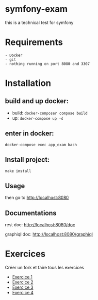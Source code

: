 # symfony-exam

this is a technical test for symfony

# Requirements
    - Docker
    - git
    - nothing running on port 8080 and 3307
# Installation

## build and up docker: 
- build: `docker-composer compose build`
- up: `docker-compose up -d`
  
## enter in docker:

`docker-compose exec app_exam bash`

## Install project:

`make install`

## Usage

then go to [http://localhost:8080](http://localhost:8080)

## Documentations

rest doc: [http://localhost:8080/doc](http://localhost:8080/doc)

graphiql doc: [http://localhost:8080/graphiql](http://localhost:8080/graphiql)

# Exercices

Créer un fork et faire tous les exercices 

 - [Exercice 1](exercices/exo-1.md)
 - [Exercice 2](exercices/exo-2.md)
 - [Exercice 3](exercices/exo-3.md)
 - [Exercice 4](exercices/exo-4.md)